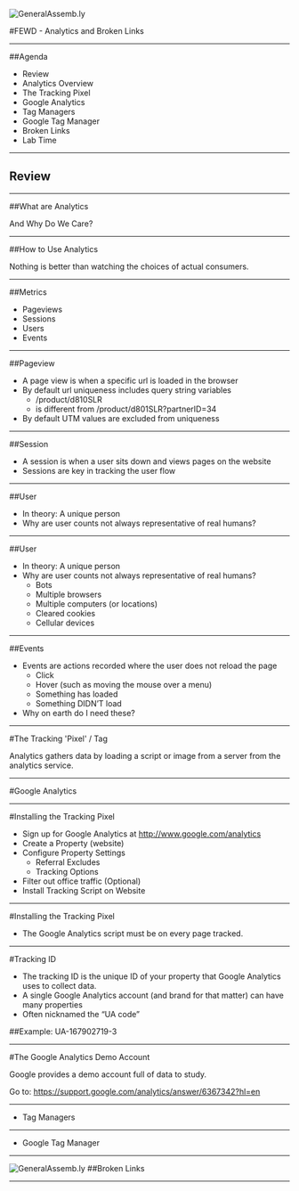 ![GeneralAssemb.ly](https://github.com/generalassembly/ga-ruby-on-rails-for-devs/raw/master/images/ga.png "GeneralAssemb.ly")

#FEWD - Analytics and Broken Links


---


##Agenda

* Review
* Analytics Overview
* The Tracking Pixel
* Google Analytics
* Tag Managers
* Google Tag Manager
* Broken Links
* Lab Time

---

## Review

---

##What are Analytics

And Why Do We Care?

---

##How to Use Analytics

Nothing is better than watching the choices of actual consumers.

---

##Metrics

* Pageviews
* Sessions
* Users
* Events

---

##Pageview

* A page view is when a specific url is loaded in the browser
* By default url uniqueness includes query string variables
	* /product/d810SLR
	* is different from /product/d801SLR?partnerID=34
* By default UTM values are excluded from uniqueness

---

##Session

* A session is when a user sits down and views pages on the website
* Sessions are key in tracking the user flow

---

##User

* In theory: A unique person
* Why are user counts not always representative of real humans?


--- 

##User

* In theory: A unique person
* Why are user counts not always representative of real humans?
	* Bots
	* Multiple browsers
	* Multiple computers (or locations)
	* Cleared cookies
	* Cellular devices




---

##Events

* Events are actions recorded where the user does not reload the page
	- Click
	- Hover (such as moving the mouse over a menu)
	- Something has loaded
	- Something DIDN’T load
* Why on earth do I need these?


---

#The Tracking 'Pixel' / Tag

Analytics gathers data by loading a script or image from a server from the analytics service.

---

#Google Analytics

---

#Installing the Tracking Pixel

* Sign up for Google Analytics at http://www.google.com/analytics
* Create a Property (website)
* Configure Property Settings
	* Referral Excludes
	* Tracking Options
* Filter out office traffic (Optional)
* Install Tracking Script on Website

---

#Installing the Tracking Pixel

* The Google Analytics script must be on every page tracked.

---

#Tracking ID 

* The tracking ID is the unique ID of your property that Google Analytics uses to collect data.
* A single Google Analytics account (and brand for that matter) can have many properties
* Often nicknamed the “UA code”

##Example: UA-167902719-3


---

#The Google Analytics Demo Account

Google provides a demo account full of data to study.

Go to: https://support.google.com/analytics/answer/6367342?hl=en


---

* Tag Managers

---

* Google Tag Manager






---

![GeneralAssemb.ly](../../img/icons/exercise_icon_md.png)
##Broken Links

---

